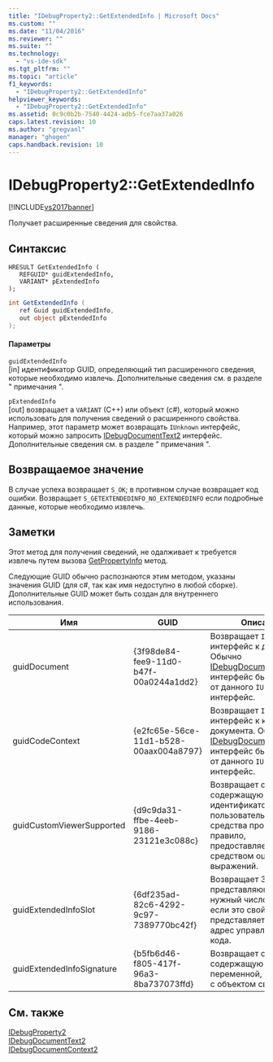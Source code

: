 ```yaml
---
title: "IDebugProperty2::GetExtendedInfo | Microsoft Docs"
ms.custom: ""
ms.date: "11/04/2016"
ms.reviewer: ""
ms.suite: ""
ms.technology: 
  - "vs-ide-sdk"
ms.tgt_pltfrm: ""
ms.topic: "article"
f1_keywords: 
  - "IDebugProperty2::GetExtendedInfo"
helpviewer_keywords: 
  - "IDebugProperty2::GetExtendedInfo"
ms.assetid: 0c9c0b2b-7540-4424-adb5-fce7aa37a026
caps.latest.revision: 10
ms.author: "gregvanl"
manager: "ghogen"
caps.handback.revision: 10
---
```

# IDebugProperty2::GetExtendedInfo
[!INCLUDE[vs2017banner](../../../code-quality/includes/vs2017banner.md)]

Получает расширенные сведения для свойства.  
  
## Синтаксис  
  
```cpp#  
HRESULT GetExtendedInfo (   
   REFGUID* guidExtendedInfo,  
   VARIANT* pExtendedInfo  
);  
```  
  
```c#  
int GetExtendedInfo (   
   ref Guid guidExtendedInfo,  
   out object pExtendedInfo  
);  
```  
  
#### Параметры  
 `guidExtendedInfo`  
 \[in\] идентификатор GUID, определяющий тип расширенного сведения, которые необходимо извлечь.  Дополнительные сведения см. в разделе " примечания ".  
  
 `pExtendedInfo`  
 \[out\] возвращает a `VARIANT` \(C\+\+\) или объект \(c\#\), который можно использовать для получения сведений о расширенного свойства.  Например, этот параметр может возвращать `IUnknown` интерфейс, который можно запросить  [IDebugDocumentText2](../../../extensibility/debugger/reference/idebugdocumenttext2.md) интерфейс.  Дополнительные сведения см. в разделе " примечания ".  
  
## Возвращаемое значение  
 В случае успеха возвращает `S_OK`; в противном случае возвращает код ошибки.  Возвращает `S_GETEXTENDEDINFO_NO_EXTENDEDINFO` если подробные данные, которые необходимо извлечь.  
  
## Заметки  
 Этот метод для получения сведений, не одалживает к требуется извлечь путем вызова [GetPropertyInfo](../../../extensibility/debugger/reference/idebugproperty2-getpropertyinfo.md) метод.  
  
 Следующие GUID обычно распознаются этим методом, указаны значения GUID \(для c\#, так как имя недоступно в любой сборке\).  Дополнительные GUID может быть создан для внутреннего использования.  
  
|Имя|GUID|Описание|  
|---------|----------|--------------|  
|guidDocument|{3f98de84\-fee9\-11d0\-b47f\-00a0244a1dd2}|Возвращает `IUnknown` интерфейс к документу.  Обычно [IDebugDocumentText2](../../../extensibility/debugger/reference/idebugdocumenttext2.md) интерфейс быть получен от данного  `IUnknown` интерфейс.|  
|guidCodeContext|{e2fc65e\-56ce\-11d1\-b528\-00aax004a8797}|Возвращает `IUnknown` интерфейс к контексту документа.  Обычно [IDebugDocumentContext2](../../../extensibility/debugger/reference/idebugdocumentcontext2.md) интерфейс быть получен от данного  `IUnknown` интерфейс.|  
|guidCustomViewerSupported|{d9c9da31\-ffbe\-4eeb\-9186\-23121e3c088c}|Возвращает строку, содержащую идентификатор CLSID пользовательского средства просмотра, как правило, предоставляемого средством оценки выражений.|  
|guidExtendedInfoSlot|{6df235ad\-82c6\-4292\-9c97\-7389770bc42f}|Возвращает 32 число, представляющее нужный число слотов если это свойство представляет локальный адрес управляемого кода.|  
|guidExtendedInfoSignature|{b5fb6d46\-f805\-417f\-96a3\-8ba737073ffd}|Возвращает строку, содержащую сигнатуру переменной, связанного с объектом свойства.|  
  
## См. также  
 [IDebugProperty2](../../../extensibility/debugger/reference/idebugproperty2.md)   
 [IDebugDocumentText2](../../../extensibility/debugger/reference/idebugdocumenttext2.md)   
 [IDebugDocumentContext2](../../../extensibility/debugger/reference/idebugdocumentcontext2.md)